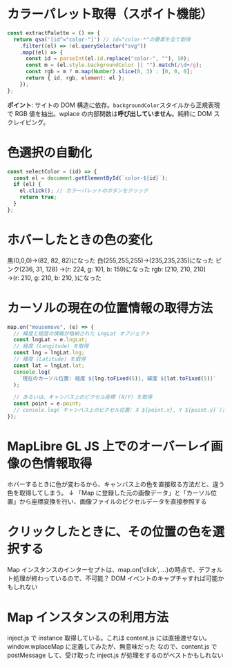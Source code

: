# カラーパレット取得（スポイト機能）

```javascript
const extractPalette = () => {
  return qsa('[id^="color-"]') // id="color-*"の要素を全て取得
    .filter((el) => !el.querySelector("svg"))
    .map((el) => {
      const id = parseInt(el.id.replace("color-", ""), 10);
      const m = (el.style.backgroundColor || "").match(/\d+/g);
      const rgb = m ? m.map(Number).slice(0, 3) : [0, 0, 0];
      return { id, rgb, element: el };
    });
};
```

**ポイント**: サイトの DOM 構造に依存。`backgroundColor`スタイルから正規表現で RGB 値を抽出。wplace の内部関数は**呼び出していません**。純粋に DOM スクレイピング。

# 色選択の自動化

```javascript
const selectColor = (id) => {
  const el = document.getElementById(`color-${id}`);
  if (el) {
    el.click(); // カラーパレットのボタンをクリック
    return true;
  }
};
```

# ホバーしたときの色の変化

黒(0,0,0)->(82, 82, 82)になった
白(255,255,255)->(235,235,235)になった
ピンク(236, 31, 128) ->(r: 224, g: 101, b: 159)になった
rgb: [210, 210, 210]　 →(r: 210, g: 210, b: 210, )になった

# カーソルの現在の位置情報の取得方法

```javascript
map.on("mousemove", (e) => {
  // 緯度と経度の情報が格納された LngLat オブジェクト
  const lngLat = e.lngLat;
  // 経度 (Longitude) を取得
  const lng = lngLat.lng;
  // 緯度 (Latitude) を取得
  const lat = lngLat.lat;
  console.log(
    `現在のカーソル位置: 経度 ${lng.toFixed(5)}, 緯度 ${lat.toFixed(5)}`
  );

  // あるいは、キャンバス上のピクセル座標 (X/Y) を取得
  const point = e.point;
  // console.log(`キャンバス上のピクセル位置: X ${point.x}, Y ${point.y}`);
});
```

# MapLibre GL JS 上でのオーバーレイ画像の色情報取得

ホバーするときに色が変わるから、キャンバス上の色を直接取る方法だと、違う色を取得してしまう。
↓
「Map に登録した元の画像データ」と「カーソル位置」から座標変換を行い、画像ファイルのピクセルデータを直接参照する

# クリックしたときに、その位置の色を選択する

Map インスタンスのインターセプトは、map.on('click', ...)の時点で、デフォルト処理が終わっているので、不可能？
DOM イベントのキャプチャすれば可能かもしれない

# Map インスタンスの利用方法

inject.js で instance 取得している。これは content.js には直接渡せない。window.wplaceMap に定義してみたが、無意味だった
なので、content.js で postMessage して、受け取った inject.js が処理をするのがベストかもしれない
